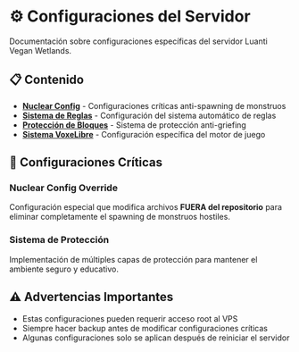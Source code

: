 # ⚙️ Configuraciones del Servidor

Documentación sobre configuraciones específicas del servidor Luanti Vegan Wetlands.

## 📋 Contenido

- **[Nuclear Config](nuclear-config.md)** - Configuraciones críticas anti-spawning de monstruos
- **[Sistema de Reglas](sistema-reglas.md)** - Configuración del sistema automático de reglas
- **[Protección de Bloques](proteccion-bloques.md)** - Sistema de protección anti-griefing
- **[Sistema VoxeLibre](voxelibre-system.md)** - Configuración específica del motor de juego

## 🚨 Configuraciones Críticas

### Nuclear Config Override
Configuración especial que modifica archivos **FUERA del repositorio** para eliminar completamente el spawning de monstruos hostiles.

### Sistema de Protección
Implementación de múltiples capas de protección para mantener el ambiente seguro y educativo.

## ⚠️ Advertencias Importantes

- Estas configuraciones pueden requerir acceso root al VPS
- Siempre hacer backup antes de modificar configuraciones críticas
- Algunas configuraciones solo se aplican después de reiniciar el servidor